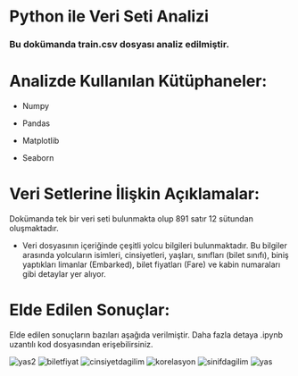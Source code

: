 <h1>Python ile Veri Seti Analizi</h1>
<h3>Bu dokümanda train.csv dosyası analiz edilmiştir.  </h3>

# Analizde Kullanılan Kütüphaneler:

- Numpy

- Pandas

- Matplotlib

- Seaborn


# Veri Setlerine İlişkin Açıklamalar:

Dokümanda tek bir veri seti bulunmakta olup 891 satır 12 sütundan oluşmaktadır.


- Veri dosyasının içeriğinde çeşitli yolcu bilgileri bulunmaktadır. Bu bilgiler arasında yolcuların isimleri, cinsiyetleri, yaşları, sınıfları (bilet sınıfı), biniş yaptıkları limanlar (Embarked), bilet fiyatları (Fare) ve kabin numaraları gibi detaylar yer alıyor. 

# Elde Edilen Sonuçlar:

Elde edilen sonuçların bazıları aşağıda verilmiştir. Daha fazla detaya .ipynb uzantılı kod dosyasından erişebilirsiniz. 

![yas2](https://github.com/kayamel/Veri-Seti-Analizi/assets/148653111/efa2e4ed-a89f-41cc-904d-944c51aa554e)
![biletfiyat](https://github.com/kayamel/Veri-Seti-Analizi/assets/148653111/a9074cb4-8d2c-4706-9b67-a07114e17e12)
![cinsiyetdagilim](https://github.com/kayamel/Veri-Seti-Analizi/assets/148653111/4829ac66-aff0-460b-b0cb-f164fadc78b1)
![korelasyon](https://github.com/kayamel/Veri-Seti-Analizi/assets/148653111/05ca2e5f-485a-4f92-b9c2-7ddb661b9159)
![sinifdagilim](https://github.com/kayamel/Veri-Seti-Analizi/assets/148653111/21491c7a-be20-4be3-b72b-32ff0c3e856f)
![yas](https://github.com/kayamel/Veri-Seti-Analizi/assets/148653111/9ff267e9-5690-4953-ae64-dfa9e2c5dbf9)



